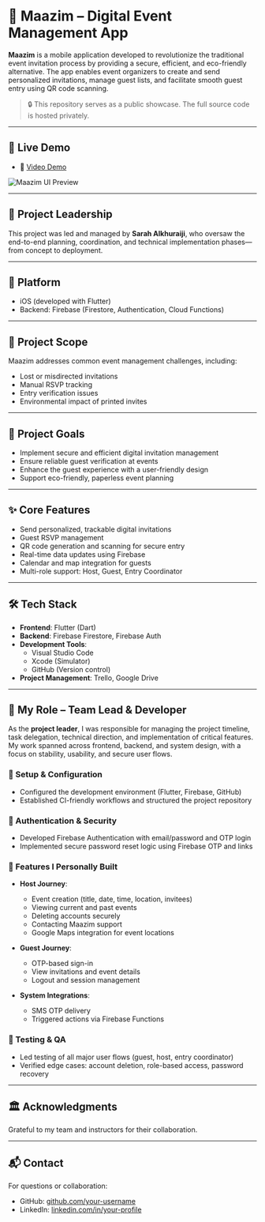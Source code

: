 # 📲 Maazim – Digital Event Management App

**Maazim** is a mobile application developed to revolutionize the traditional event invitation process by providing a secure, efficient, and eco-friendly alternative. The app enables event organizers to create and send personalized invitations, manage guest lists, and facilitate smooth guest entry using QR code scanning.

> 🔒 This repository serves as a public showcase. The full source code is hosted privately.

---

## 🔗 Live Demo

- 🎥 [Video Demo](https://drive.google.com/drive/folders/1axU-AwVmvDp_Xm9sGVZvDjJ4ZP-lPyfa)

 ![Maazim UI Preview](assets/maazim-ui-preview.jpeg)


---

## 👑 Project Leadership

This project was led and managed by **Sarah Alkhuraiji**, who oversaw the end-to-end planning, coordination, and technical implementation phases—from concept to deployment.

---

## 📱 Platform
- iOS (developed with Flutter)
- Backend: Firebase (Firestore, Authentication, Cloud Functions)

---

## 🎯 Project Scope
Maazim addresses common event management challenges, including:
- Lost or misdirected invitations
- Manual RSVP tracking
- Entry verification issues
- Environmental impact of printed invites

---

## 🎯 Project Goals
- Implement secure and efficient digital invitation management
- Ensure reliable guest verification at events
- Enhance the guest experience with a user-friendly design
- Support eco-friendly, paperless event planning

---

## ✨ Core Features
- Send personalized, trackable digital invitations
- Guest RSVP management
- QR code generation and scanning for secure entry
- Real-time data updates using Firebase
- Calendar and map integration for guests
- Multi-role support: Host, Guest, Entry Coordinator

---

## 🛠️ Tech Stack
- **Frontend**: Flutter (Dart)
- **Backend**: Firebase Firestore, Firebase Auth
- **Development Tools**: 
  - Visual Studio Code
  - Xcode (Simulator)
  - GitHub (Version control)
- **Project Management**: Trello, Google Drive

---

## 👤 My Role – Team Lead & Developer

As the **project leader**, I was responsible for managing the project timeline, task delegation, technical direction, and implementation of critical features. My work spanned across frontend, backend, and system design, with a focus on stability, usability, and secure user flows.

### 🔧 Setup & Configuration
- Configured the development environment (Flutter, Firebase, GitHub)
- Established CI-friendly workflows and structured the project repository

### 🔐 Authentication & Security
- Developed Firebase Authentication with email/password and OTP login
- Implemented secure password reset logic using Firebase OTP and links

### 📲 Features I Personally Built
- **Host Journey**:
  - Event creation (title, date, time, location, invitees)
  - Viewing current and past events
  - Deleting accounts securely
  - Contacting Maazim support
  - Google Maps integration for event locations

- **Guest Journey**:
  - OTP-based sign-in
  - View invitations and event details
  - Logout and session management

- **System Integrations**:
  - SMS OTP delivery
  - Triggered actions via Firebase Functions

### 🧪 Testing & QA
- Led testing of all major user flows (guest, host, entry coordinator)
- Verified edge cases: account deletion, role-based access, password recovery

---

## 🏛 Acknowledgments

Grateful to my team and instructors for their collaboration.

---

## 📬 Contact

For questions or collaboration:
- GitHub: [github.com/your-username](https://github.com/sarah1kh)
- LinkedIn: [linkedin.com/in/your-profile](www.linkedin.com/in/sarah-alkhuraiji1)
